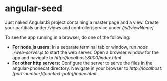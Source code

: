 angular-seed
============
Just naked AngularJS project containing a master page and a view.
Create your partitials under */views* and controller/service under */js/[viewName]*


To see the app running in a browser, do one of the following:
- **For node.js users:**
In a separate terminal tab or window, run *node ./web-server.js* to start the web server.
Open a browser window for the app and navigate to *http://localhost:8000/index.html*
- **For other http servers:**
Configure the server to serve the files in the angular-phonecat directory.
Navigate in your browser to *http://localhost:[port-number]/[context-path]/index.html*.
